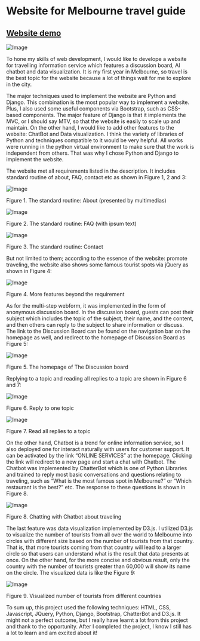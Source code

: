 # Website for Melbourne travel guide 
## [Website demo](http://andy0128lu.pythonanywhere.com)

![Image](Screenshot/banner.jpg)

To hone my skills of web development, I would like to develope a website for travelling information service which features a discussion board, AI chatbot and data visualization. It is my first year in Melbourne, so travel is the best topic for the website because a lot of things wait for me to explore in the city.

The major techniques used to implement the website are Python and Django. This combination is the most popular way to implement a website. Plus, I also used some useful components via Bootstrap, such as CSS-based components. The major feature of Django is that it implements the MVC, or I should say MTV, so that the website is easily to scale up and maintain. On the other hand, I would like to add other features to the website: ChatBot and Data visualization. I think the variety of libraries of Python and techniques compatible to it would be very helpful. All works were running in the python virtual environment to make sure that the work is independent from others. That was why I chose Python and Django to implement the website.

The website met all requirements listed in the description. It includes standard routine of about, FAQ, contact etc as shown in Figure 1, 2 and 3:


![Image](Screenshot/Fig%201.jpg?raw=true) 

Figure 1. The standard routine: About (presented by multimedias)
 
![Image](Screenshot/Fig%202.jpg?raw=true) 


Figure 2. The standard routine: FAQ (with ipsum text)


![Image](Screenshot/Fig%203.jpg?raw=true) 
 
Figure 3. The standard routine: Contact

But not limited to them; according to the essence of the website: promote traveling, the website also shows some famous tourist spots via jQuery as shown in Figure 4:
 
![Image](Screenshot/Fig%204.jpg?raw=true) 
 
 
Figure 4. More features beyond the requirement

As for the multi-step webform, it was implemented in the form of anonymous discussion board. In the discussion board, guests can post their subject which includes the topic of the subject, their name, and the content, and then others can reply to the subject to share information or discuss. The link to the Discussion Board can be found on the navigation bar on the homepage as well, and redirect to the homepage of Discussion Board as Figure 5:

![Image](Screenshot/Fig%205.jpg?raw=true) 
 
Figure 5. The homepage of The Discussion board

Replying to a topic and reading all replies to a topic are shown in Figure 6 and 7:
 
![Image](Screenshot/Fig%206.jpg?raw=true) 

Figure 6. Reply to one topic

![Image](Screenshot/Fig%207.jpg?raw=true) 

Figure 7. Read all replies to a topic

On the other hand, Chatbot is a trend for online information service, so I also deployed one for interact naturally with users for customer support. It can be activated by the link “ONLINE SERVICES” at the homepage. Clicking the link will redirect to a new page and start a chat with Chatbot. The Chatbot was implemented by ChatterBot which is one of Python Libraries and trained to reply most basic conversations and questions relating to traveling, such as “What is the most famous spot in Melbourne?” or “Which restaurant is the best?” etc. The response to these questions is shown in Figure 8.

![Image](Screenshot/Fig%208.jpg?raw=true) 
 
Figure 8. Chatting with Chatbot about traveling

The last feature was data visualization implemented by D3.js. I utilized D3.js to visualize the number of tourists from all over the world to Melbourne into circles with different size based on the number of tourists from that country. That is, that more tourists coming from that country will lead to a larger circle so that users can understand what is the result that data presents at once. On the other hand, for the more concise and obvious result, only the country with the number of tourists greater than 60,000 will show its name on the circle. The visualized data is like the Figure 9:

![Image](Screenshot/Fig%209.jpg?raw=true) 

Figure 9. Visualized number of tourists from different countries 

To sum up, this project used the following techniques: HTML, CSS, Javascript, JQuery, Python, Django, Bootstrap, ChatterBot and D3.js. It might not a perfect outcome, but I really have learnt a lot from this project and thank to the opportunity. After I completed the project, I know I still has a lot to learn and am excited about it!

